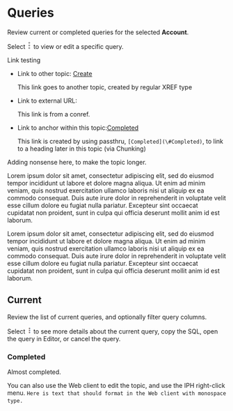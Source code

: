 # Queries


Review current or completed queries for the selected **Account**.

Select ![""](Images/osi1486663214906.gif) to view or edit a specific query.

Link testing

-   Link to other topic: [Create](ulr1631294289262.md)

    This link goes to another topic, created by regular XREF type

-   Link to external URL:

    This link is from a conref.

-   Link to anchor within this topic:[Completed](#Completed)

    This link is created by using passthru, `[Completed](\#Completed)`, to link to a heading later in this topic (via Chunking)


Adding nonsense here, to make the topic longer.

Lorem ipsum dolor sit amet, consectetur adipiscing elit, sed do eiusmod tempor incididunt ut labore et dolore magna aliqua. Ut enim ad minim veniam, quis nostrud exercitation ullamco laboris nisi ut aliquip ex ea commodo consequat. Duis aute irure dolor in reprehenderit in voluptate velit esse cillum dolore eu fugiat nulla pariatur. Excepteur sint occaecat cupidatat non proident, sunt in culpa qui officia deserunt mollit anim id est laborum.

Lorem ipsum dolor sit amet, consectetur adipiscing elit, sed do eiusmod tempor incididunt ut labore et dolore magna aliqua. Ut enim ad minim veniam, quis nostrud exercitation ullamco laboris nisi ut aliquip ex ea commodo consequat. Duis aute irure dolor in reprehenderit in voluptate velit esse cillum dolore eu fugiat nulla pariatur. Excepteur sint occaecat cupidatat non proident, sunt in culpa qui officia deserunt mollit anim id est laborum.

## Current


Review the list of current queries, and optionally filter query columns.

Select ![img alt=“”](Images/ppy1633638332163.png) to see more details about the current query, copy the SQL, open the query in Editor, or cancel the query.

### Completed


Almost completed.

You can also use the Web client to edit the topic, and use the IPH right-click menu. `Here is text that should format in the Web client with monospace type.`

